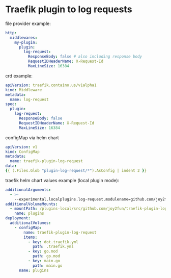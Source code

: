 # Traefik plugin to log requests

file provider example:

```yml
http:
  middlewares:
    my-plugin:
      plugin:
        log-request:
          ResponseBody: false # also including response body
          RequestIDHeaderName: X-Request-Id
          MaxLineSize: 16384
```

crd example:

```yml
apiVersion: traefik.containo.us/v1alpha1
kind: Middleware
metadata:
  name: log-request
spec:
  plugin:
    log-request:
      ResponseBody: false
      RequestIDHeaderName: X-Request-Id
      MaxLineSize: 16384
```

configMap via helm chart

```yml
apiVersion: v1
kind: ConfigMap
metadata:
  name: traefik-plugin-log-request
data:
{{ (.Files.Glob "plugin-log-request/*").AsConfig | indent 2 }}
```

traefik helm chart values example (local plugin mode):

```yaml
additionalArguments:
  - >-
    --experimental.localplugins.log-request.modulename=github.com/joy2fun/traefik-plugin-log-request
additionalVolumeMounts:
  - mountPath: /plugins-local/src/github.com/joy2fun/traefik-plugin-log-request
    name: plugins
deployment:
  additionalVolumes:
    - configMap:
        name: traefik-plugin-log-request
        items: 
          - key: dot.traefik.yml
            path: .traefik.yml
          - key: go.mod
            path: go.mod
          - key: main.go
            path: main.go
      name: plugins
```

